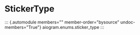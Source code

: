 # StickerType

::: {.automodule members="" member-order="bysource" undoc-members="True"}
aiogram.enums.sticker_type
:::
